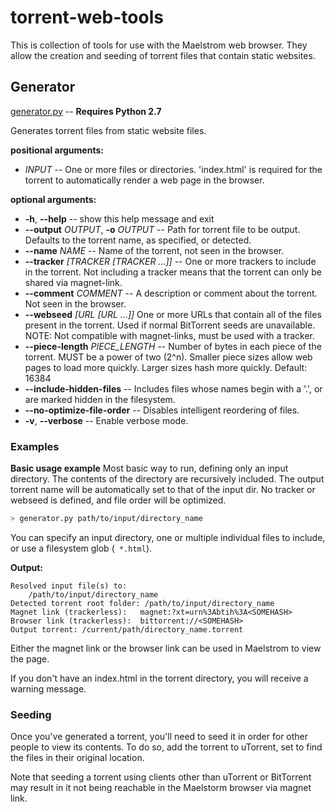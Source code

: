# torrent-web-tools

This is collection of tools for use with the Maelstrom web browser. They allow the creation and seeding of torrent files that contain static websites.


## Generator

[generator.py](generator.py) -- **Requires Python 2.7**

Generates torrent files from static website files.

**positional arguments:**
  * *INPUT* -- One or more files or directories. 'index.html' is required for the torrent to automatically render a web page in the browser.

**optional arguments:**
  * __-h__, __--help__ -- show this help message and exit
  * __--output__ *OUTPUT*, __-o__ *OUTPUT* -- Path for torrent file to be output. Defaults to the torrent name, as specified, or detected.
  * __--name__ *NAME* -- Name of the torrent, not seen in the browser.
  * __--tracker__ *[TRACKER [TRACKER ...]]* -- One or more trackers to include in the torrent. Not including a tracker means that the torrent can only be shared via magnet-link.
  * __--comment__ *COMMENT* -- A description or comment about the torrent. Not seen in the browser.
  * __--webseed__ *[URL [URL ...]]* One or more URLs that contain all of the files present in the torrent. Used if normal BitTorrent seeds are unavailable. NOTE: Not compatible with magnet-links, must be used with a tracker.
  * __--piece-length__ *PIECE_LENGTH* -- Number of bytes in each piece of the torrent. MUST be a power of two (2^n). Smaller piece sizes allow web pages to load more quickly. Larger sizes hash more quickly. Default: 16384
  * __--include-hidden-files__ -- Includes files whose names begin with a '.', or are marked hidden in the filesystem.
  * __--no-optimize-file-order__ -- Disables intelligent reordering of files.
  * __-v__, __--verbose__ -- Enable verbose mode.


### Examples

__Basic usage example__
Most basic way to run, defining only an input directory. The contents of the directory are recursively included. The output torrent name will be automatically set to that of the input dir. No tracker or webseed is defined, and file order will be optimized.

```bash
> generator.py path/to/input/directory_name
```

You can specify an input directory, one or multiple individual files to include, or use a filesystem glob \(``` *.html```\).

__Output:__

```
Resolved input file(s) to:
	/path/to/input/directory_name
Detected torrent root folder: /path/to/input/directory_name
Magnet link (trackerless):   magnet:?xt=urn%3Abtih%3A<SOMEHASH>
Browser link (trackerless):  bittorrent://<SOMEHASH>
Output torrent: /current/path/directory_name.torrent
```

Either the magnet link or the browser link can be used in Maelstrom to view the page.

If you don't have an index.html in the torrent directory, you will receive a warning message.


### Seeding

Once you've generated a torrent, you'll need to seed it in order for other people to view its contents. To do so, add the torrent to uTorrent, set to find the files in their original location.

Note that seeding a torrent using clients other than uTorrent or BitTorrent may result in it not being reachable in the Maelstorm browser via magnet link.
